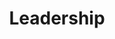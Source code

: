 ---
templateKey: 'leadership'
path: /leadership
image: ../img/home.png
title: Leadership
subheading: Meet our 2022-2023 Executive Board and Committee Chairs

positions:
  exec:
    - image: /img/brothers/omicron/179.jpg
      text: > # we use text/major instead of name/position just cuz lazy and re-use code lol
        Anish Dulla
      major: > 
        Co-Regent
    - image: /img/brothers/rho/203.jpg
      text: >
        Krish Shah
      major: > 
        Co-Regent
    - image: /img/brothers/rho/195.jpg
      text: >
        Akshay Gupta
      major: > 
        Corresponding Secretary
    - image: /img/brothers/rho/204.jpg
      text: >
        Neil Angsanto
      major: > 
        Marshal
    - image: /img/brothers/xi/174.jpg
      text: >
        Junho Choi
      major: > 
        Treasurer
    - image: /img/brothers/pi/190.jpeg
      text: >
        Charlotte Schmitt
      major: > 
        Scribe
    - image: /img/brothers/omicron/186.jpg
      text: >
        Pranav Pata
      major: > 
        Inner Guard
    - image: /img/brothers/xi/169.jpg
      text: >
        Clark Decastro
      major: > 
        Outer Guard
  chairs:
    - image: /img/brothers/xi/167.jpg
      text: >
        Adelpha Chan
      major: > 
        External Affairs Chair
    - image: /img/brothers/nu/155.jpg
      text: >
        Kelly Tran
      major: > 
        Co-Rush Chair
    - image: /img/brothers/nu/155.jpg
      text: >
        Annie Cen
      major: > 
        Co-Rush Chair
    - image: /img/brothers/rho/198.jpg
      text: >
        Annie Wang
      major: > 
        Co-Webmaster
    - image: /img/brothers/rho/205.jpg
      text: >
        Rudy Orre
      major: > 
        Co-Webmaster
    - image: /img/brothers/pi/194.jpeg
      text: >
        Wyatt Babcock
      major: > 
        Projects Chair
    - image: /img/brothers/pi/191.jpeg
      text: >
        Eric Zhang
      major: > 
        Service Chair
    - image: /img/brothers/nu/155.jpg
      text: >
        Clara Lee
      major: > 
        Professional Fraternity Council Chair
    - image: /img/brothers/omicron/182.jpg
      text: >
        Daniel Zhou
      major: > 
        Co-Brotherhood Chair
    - image: /img/brothers/xi/176.jpg
      text: >
        Megan Pham
      major: > 
        Co-Brotherhood Chair
    - image: /img/brothers/omicron/178.jpg
      text: >
        Mengan Wang
      major: > 
        Professional Development Chair
    - image: /img/brothers/omicron/184.jpg
      text: >
        Kevin Tang
      major: > 
        Historian

---